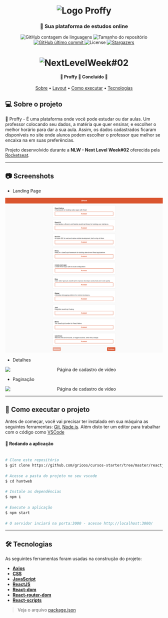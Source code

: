 
<h1 align="center" >
    <img alt="Logo Proffy" src="/.github/screenshots/logo.png" />
</h1>

<h3 align="center">
    📖 Sua plataforma de estudos online
</h3>

<p align="center">
  <img alt="GitHub contagem de linguagens" src="https://img.shields.io/github/languages/count/grioos/proffy-discovery?color=%2304D361">

  <img alt="Tamanho do repositório" src="https://img.shields.io/github/repo-size/grioos/proffy-discovery">

  <a href="https://github.com/grioos/README-proffy-discovery/commits/master">
    <img alt="GitHub último commit" src="https://img.shields.io/github/last-commit/grioos/proffy-discovery?color=%4d0000">
  </a>
    
   <img alt="License" src="https://img.shields.io/badge/license-MIT-8622f8">
   <a href="https://github.com/grioos/proffy-discovery/stargazers">
    <img alt="Stargazers" src="https://img.shields.io/github/stars/grioos/proffy-discovery?style=social">
  </a>

</p>

<h1 align="center">
    <img alt="NextLevelWeek#02" title="#NextLevelWeek#02" src="/.github/screenshots/banner.png" />
</h1>

<h4 align="center"> 
	🚧  Proffy 🏫 Concluído 🚧
</h4>

<p align="center">
	<a href="#-sobre-o-projeto">Sobre</a> •
	<a href="#-layout">Layout</a> • 
 	<a href="#-como-executar-o-projeto">Como executar</a> • 
  <a href="#-tecnologias">Tecnologias</a> 
</p>


## 💻 Sobre o projeto

🏫 Proffy - É uma plataforma onde você pode estudar ou dar aulas. Um professor colocando seu dados, a matéria que quer ensinar, e escolher o melhor horário para dar a sua aula. Assim, os dados cadastrados ficaram disponíveis no site onde alunos podem escolher o professor que melhor se encaixa na em suas preferências.

Projeto desenvolvido durante a **NLW - Next Level Week#02** oferecida pela [Rocketseat](https://rocketseat.com.br/).

---

## 📷 Screenshots

* Landing Page

<p align="center" style="display: flex; align-items: flex-start; justify-content: center;">
  	<img alt="Página de cadastro de vídeo" src="/.github/images/landing-full.png" width="100%">
</p>

* Detalhes

<p align="center" style="display: flex; align-items: flex-start; justify-content: center;">
  	<img alt="Página de cadastro de vídeo" src="/.github/screenshots/give-classes.png" width="100%">
</p>

* Paginação

<p align="center" style="display: flex; align-items: flex-start; justify-content: center;">
  	<img alt="Página de cadastro de vídeo" src="/.github/screenshots/pagination.png" width="100%">
</p>

---

## 🚀 Como executar o projeto

Antes de começar, você vai precisar ter instalado em sua máquina as seguintes ferramentas:
[Git](https://git-scm.com), [Node.js](https://nodejs.org/en/). 
Além disto ter um editor para trabalhar com o código como [VSCode](https://code.visualstudio.com/)

#### 🧭 Rodando a aplicação

```bash

# Clone este repositório
$ git clone https://github.com/grioos/cursos-starter/tree/master/reactjs/huntweb

# Acesse a pasta do projeto no seu vscode
$ cd huntweb

# Instale as dependências
$ npm i

# Execute a aplicação 
$ npm start

# O servidor inciará na porta:3000 - acesse http://localhost:3000/
```

---

## 🛠 Tecnologias

As seguintes ferramentas foram usadas na construção do projeto:

- **[Axios](https://github.com/axios/axios)**
- **[CSS](https://developer.mozilla.org/pt-BR/docs/Web/CSS)**
- **[JavaScript](https://www.javascript.com)**
- **[ReactJS](https://github.com/facebook/react)**
- **[React-dom](https://pt-br.reactjs.org/docs/react-dom.html)**
- **[React-router-dom](https://github.com/ReactTraining/react-router/tree/master/packages/react-router-dom)**
- **[React-scripts](https://github.com/facebook/create-react-app/tree/master/packages/react-scripts)**

> Veja o arquivo  [package.json](https://github.com/grioos/cursos-starter/blob/master/reactjs/huntweb/package.json)
